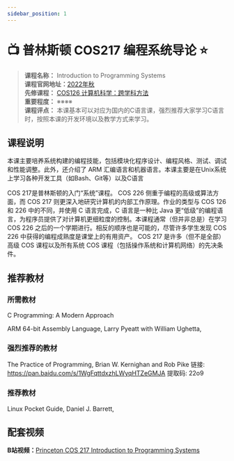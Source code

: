 ```yaml
---
sidebar_position: 1
---
```


# 📺 普林斯顿 COS217 编程系统导论 ⭐️

>**课程名称：** Introduction to Programming Systems  
**课程官网地址：**[2022年秋](https://www.cs.princeton.edu/courses/archive/fall22/cos217/)   
**先修课程：** [COS126 计算机科学：跨学科方法](https://hackway.org/docs/cs/freshman/first/cos126)     
**重要程度：** ※※※※       
**课程评点：** 本课基本可以对应为国内的C语言课，强烈推荐大家学习C语言时，按照本课的开发环境以及教学方式来学习。

## 课程说明
本课主要培养系统构建的编程技能，包括模块化程序设计、编程风格、测试、调试和性能调整。此外，还介绍了 ARM 汇编语言和机器语言。本课主要是在Unix系统上学习各种开发工具（如Bash、Git等）以及C语言

COS 217是普林斯顿的入门“系统”课程。 COS 226 侧重于编程的高级或算法方面，而 COS 217 则更深入地研究计算机的内部工作原理。作业的类型与 COS 126 和 226 中的不同，并使用 C 语言完成，C 语言是一种比 Java 更“低级”的编程语言，为程序员提供了对计算机更细粒度的控制。本课程通常（但并非总是）在学习 COS 226 之后的一个学期进行。相反的顺序也是可能的，尽管许多学生发现 COS 226 中获得的编程成熟度是课堂上的有用资产。 COS 217 是许多（但不是全部）高级 COS 课程以及所有系统 COS 课程（包括操作系统和计算机网络）的先决条件。

## 推荐教材
### 所需教材
C Programming: A Modern Approach

ARM 64-bit Assembly Language, Larry Pyeatt with William Ughetta, 

### 强烈推荐的教材
The Practice of Programming, Brian W. Kernighan and Rob Pike
链接: https://pan.baidu.com/s/1WgFqttdxzhLWyqHTZeGMJA 提取码: 22o9 


### 推荐教材
Linux Pocket Guide, Daniel J. Barrett,


## 配套视频

**B站视频：**[Princeton COS 217 Introduction to Programming Systems](https://www.bilibili.com/video/BV1AV411a7Sa)

